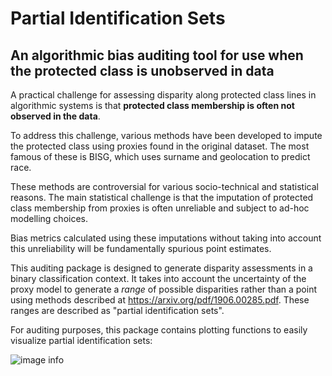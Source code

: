 # Partial Identification Sets
## An algorithmic bias auditing tool for use when the protected class is unobserved in data

A practical challenge for assessing disparity along protected class lines in algorithmic systems is that **protected class membership is often not observed in the data**.

To address this challenge, various methods have been developed to impute the protected class using proxies found in the original dataset. The most famous of these is BISG, which uses surname and geolocation to predict race.

These methods are controversial for various socio-technical and statistical reasons. The main statistical challenge
 is that the imputation of protected class membership from proxies is often unreliable and subject to ad-hoc
  modelling choices. 
  
  Bias metrics calculated using these imputations without taking into account this unreliability will be fundamentally spurious point estimates.

This auditing package is designed to generate disparity assessments in a binary classification context. It takes into
 account the uncertainty of the proxy model to generate a *range* of possible disparities rather than a point using
  methods described at https://arxiv.org/pdf/1906.00285.pdf. These ranges are described as "partial identification
   sets".

For auditing purposes, this package contains plotting functions to easily visualize partial identification sets:


![image info](https://i.ibb.co/DLzB7Ws/download.png)

